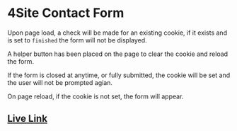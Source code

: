 # 4Site Contact Form

Upon page load, a check will be made for an existing cookie, if it exists and is set to `finished` the form will not be displayed.

A helper button has been placed on the page to clear the cookie and reload the form.

If the form is closed at anytime, or fully submitted, the cookie will be set and the user will not be prompted agian.

On page reload, if the cookie is not set, the form will appear.

## [Live Link](https://tjstalcup.github.io/4site-contact-form/)
